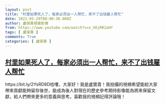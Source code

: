 ```yaml
---
layout: post
title: "村里如果死人了，每家必须出一人帮忙，来不了出钱雇人帮忙"
date: 2022-05-29T08:00:30.000Z
author: 盧保貴視覺影像
from: https://www.youtube.com/watch?v=x_hKjRR2aHY
tags: [ 盧保貴 ]
comments: True
categories: [ 盧保貴 ]
---
```

<!--1653811230000-->
[村里如果死人了，每家必须出一人帮忙，来不了出钱雇人帮忙](https://www.youtube.com/watch?v=x_hKjRR2aHY)
------

<div>
https://bit.ly/2YsRD8D哈嘍，大家好！我是盧寶貴！我拍攝的視頻希望能給大家帶來貢獻能夠留存後世，能成為後人對現在的歷史參考期待影像能為將來保留文獻，給人們帶來更多的意義與思考。喜歡我的視頻記得評論哦！
</div>
